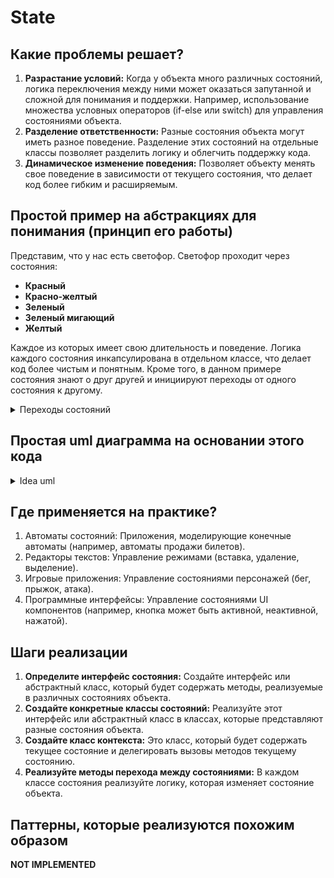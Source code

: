 # State

## Какие проблемы решает?

1. **Разрастание условий:** Когда у объекта много различных состояний, логика переключения между ними может оказаться 
запутанной и сложной для понимания и поддержки. Например, использование множества условных операторов 
(if-else или switch) для управления состояниями объекта.
2. **Разделение ответственности:** Разные состояния объекта могут иметь разное поведение. Разделение этих состояний 
на отдельные классы позволяет разделить логику и облегчить поддержку кода.
3. **Динамическое изменение поведения:** Позволяет объекту менять свое поведение в зависимости от текущего состояния, 
что делает код более гибким и расширяемым.

## Простой пример на абстракциях для понимания (принцип его работы)

Представим, что у нас есть светофор. Светофор проходит через состояния:

- **Красный**
- **Красно-желтый**
- **Зеленый**
- **Зеленый мигающий**
- **Желтый**

Каждое из которых имеет свою длительность и поведение. Логика каждого состояния инкапсулирована в отдельном классе, 
что делает код более чистым и понятным. Кроме того, в данном примере состояния знают о друг другей и инициируют 
переходы от одного состояния к другому.

<details><summary>Переходы состояний</summary>

![StateSimple.png](StateSimple.png)

</details>

## Простая uml диаграмма на основании этого кода

<details><summary>Idea uml</summary>

![State.png](State.png)

</details>

## Где применяется на практике?

1. Автоматы состояний: Приложения, моделирующие конечные автоматы (например, автоматы продажи билетов).
2. Редакторы текстов: Управление режимами (вставка, удаление, выделение).
3. Игровые приложения: Управление состояниями персонажей (бег, прыжок, атака).
4. Программные интерфейсы: Управление состояниями UI компонентов (например, кнопка может быть активной, 
неактивной, нажатой).

## Шаги реализации

1. **Определите интерфейс состояния:** Создайте интерфейс или абстрактный класс, который будет содержать методы, 
реализуемые в различных состояниях объекта.
2. **Создайте конкретные классы состояний:** Реализуйте этот интерфейс или абстрактный класс в классах, которые 
представляют разные состояния объекта.
3. **Создайте класс контекста:** Это класс, который будет содержать текущее состояние и делегировать вызовы методов 
текущему состоянию.
4. **Реализуйте методы перехода между состояниями:** В каждом классе состояния реализуйте логику, которая изменяет 
состояние объекта.

## Паттерны, которые реализуются похожим образом

**NOT IMPLEMENTED**